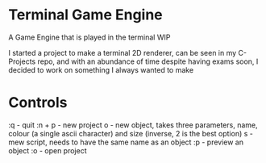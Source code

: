 # Terminal Game Engine
A Game Engine that is played in the terminal WIP

I started a  project to make a terminal 2D renderer, can be seen in my C-Projects repo, and with an abundance of time despite having exams soon, I decided to work on something I always wanted to make

# Controls

:q - quit
:n +
  p - new project
  o - new object, takes three parameters, name, colour (a single ascii character) and size (inverse, 2 is the best option)
  s - mew script, needs to have the same name as an object
:p - preview an object
:o - open project

